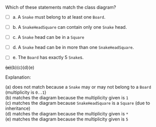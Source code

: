 <panel header="{{ icon_Q_A }} Statements about class diagrams">

Which of these statements match the class diagram?

<pic eager src="{{baseUrl}}/modeling/modelingStructures/classDiagramsIntermediate/images/mismatch.png" height="290" />
<p/>

- [ ] a. A `Snake` must belong to at least one `Board`.
- [ ] b. A `SnakeHeadSquare` can contain only one `Snake` head.
- [ ] c. A `Snake` head can be in a `Square`
- [ ] d. A `Snake` head can be in more than one `SnakeHeadSquare`.
- [ ] e. The `Board` has exactly 5 `Snake`s.


<panel type="seamless" header="{{ icon_A }} Answer" minimized>

~~(a)~~(b)(c)(d)(e)

Explanation:

(a) does not match because a `Snake` may or may not belong to a `Board` (multiplicity is `0..1`)<br>
(b) matches the diagram because the multiplicity given is `1`<br>
(c) matches the diagram because `SnakeHeadSquare` is a `Square` (due to inheritance)<br>
(d) matches the diagram because the multiplicity given is `*`<br>
(e) matches the diagram because the multiplicity given is `5`<br>

</panel>
</panel>
